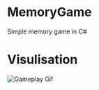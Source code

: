 # MemoryGame
Simple memory game in C#
# Visulisation
![Gameplay Gif](https://github.com/PiotrSzczachor/MemoryGame/blob/master/memory.gif)
